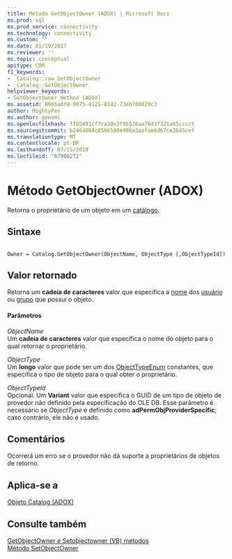 ```yaml
---
title: Método GetObjectOwner (ADOX) | Microsoft Docs
ms.prod: sql
ms.prod_service: connectivity
ms.technology: connectivity
ms.custom: ''
ms.date: 01/19/2017
ms.reviewer: ''
ms.topic: conceptual
apitype: COM
f1_keywords:
- _Catalog::raw_GetObjectOwner
- _Catalog::GetObjectOwner
helpviewer_keywords:
- GetObjectOwner method [ADOX]
ms.assetid: 8965adf0-9075-4125-8142-73eb700029c3
author: MightyPen
ms.author: genemi
ms.openlocfilehash: ff85491cf7ca30e3f95526aa7043f321a65cccc5
ms.sourcegitcommit: b2464064c0566590e486a3aafae6d67ce2645cef
ms.translationtype: MT
ms.contentlocale: pt-BR
ms.lasthandoff: 07/15/2019
ms.locfileid: "67966272"
---
```

# <a name="getobjectowner-method-adox"></a>Método GetObjectOwner (ADOX)
Retorna o proprietário de um objeto em um [catálogo](../../../ado/reference/adox-api/catalog-object-adox.md).  
  
## <a name="syntax"></a>Sintaxe  
  
```  
  
Owner = Catalog.GetObjectOwner(ObjectName, ObjectType [,ObjectTypeId])  
```  
  
## <a name="return-value"></a>Valor retornado  
 Retorna um **cadeia de caracteres** valor que especifica a [nome](../../../ado/reference/adox-api/name-property-adox.md) dos [usuário](../../../ado/reference/adox-api/user-object-adox.md) ou [grupo](../../../ado/reference/adox-api/group-object-adox.md) que possui o objeto.  
  
#### <a name="parameters"></a>Parâmetros  
 *ObjectName*  
 Um **cadeia de caracteres** valor que especifica o nome do objeto para o qual retornar o proprietário.  
  
 *ObjectType*  
 Um **longo** valor que pode ser um dos [ObjectTypeEnum](../../../ado/reference/adox-api/objecttypeenum.md) constantes, que especifica o tipo de objeto para o qual obter o proprietário.  
  
 *ObjectTypeId*  
 Opcional. Um **Variant** valor que especifica o GUID de um tipo de objeto de provedor não definido pela especificação do OLE DB. Esse parâmetro é necessário se *ObjectType* é definido como **adPermObjProviderSpecific**; caso contrário, ele não é usado.  
  
## <a name="remarks"></a>Comentários  
 Ocorrerá um erro se o provedor não dá suporte a proprietários de objetos de retorno.  
  
## <a name="applies-to"></a>Aplica-se a  
 [Objeto Catalog (ADOX)](../../../ado/reference/adox-api/catalog-object-adox.md)  
  
## <a name="see-also"></a>Consulte também  
 [GetObjectOwner e Setobjectowner (VB) métodos](../../../ado/reference/adox-api/getobjectowner-and-setobjectowner-methods-example-vb.md)   
 [Método SetObjectOwner](../../../ado/reference/adox-api/setobjectowner-method.md)
